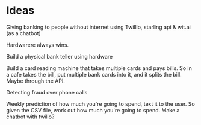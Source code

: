 # Ideas
Giving banking to people without internet using Twillio, starling api & wit.ai (as a chatbot)

Hardwarere always wins.

Build a physical bank teller using hardware

Build a card reading machine that takes multiple cards and pays bills. So in a cafe takes the bill, put multiple bank cards into it, and it splits the bill. Maybe through the API.

Detecting fraud over phone calls

Weekly prediction of how much you're going to spend, text it to the user. So given the CSV file, work out how much you're going to spend. Make a chatbot with twilio? 
